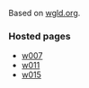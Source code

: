 Based on [wgld.org](https://wgld.org/).

### Hosted pages
- [w007](https://amamagi.github.io/wgld-samples/w007/)
- [w011](https://amamagi.github.io/wgld-samples/w011/)
- [w015](https://amamagi.github.io/wgld-samples/w015/)